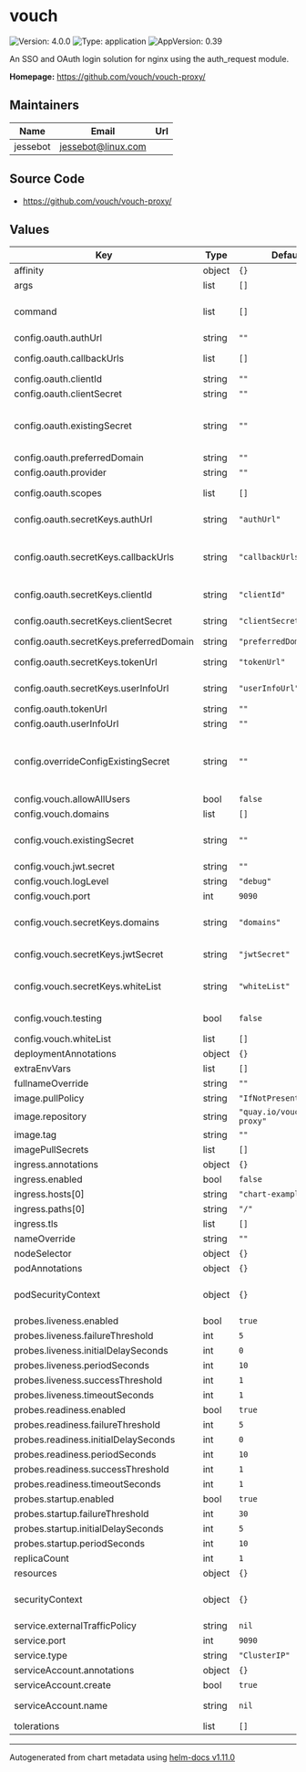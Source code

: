 # vouch

![Version: 4.0.0](https://img.shields.io/badge/Version-4.0.0-informational?style=flat-square) ![Type: application](https://img.shields.io/badge/Type-application-informational?style=flat-square) ![AppVersion: 0.39](https://img.shields.io/badge/AppVersion-0.39-informational?style=flat-square)

An SSO and OAuth login solution for nginx using the auth_request module.

**Homepage:** <https://github.com/vouch/vouch-proxy/>

## Maintainers

| Name | Email | Url |
| ---- | ------ | --- |
| jessebot | <jessebot@linux.com> |  |

## Source Code

* <https://github.com/vouch/vouch-proxy/>

## Values

| Key | Type | Default | Description |
|-----|------|---------|-------------|
| affinity | object | `{}` |  |
| args | list | `[]` | arguments to command for container |
| command | list | `[]` | Allow to specify an alternate command before launching vouch example: command: ['/bin/sh', '-c', 'source /vault/secrets/config && /vouch-proxy'] |
| config.oauth.authUrl | string | `""` | authentication url from your oidc provider |
| config.oauth.callbackUrls | list | `[]` | valid callback urls to use, example https://vouch.example.com/auth |
| config.oauth.clientId | string | `""` | clientID from  your provider |
| config.oauth.clientSecret | string | `""` | clientSecret from your provider |
| config.oauth.existingSecret | string | `""` | existingSecret for clientId, clientSecret, authUrl, tokenUrl, userInfoUrl, scopes, callbackUrls, and preferredDomain. If this value is not empty, we will ignore all of those plain text values and only use your secret keys |
| config.oauth.preferredDomain | string | `""` | preferred domain |
| config.oauth.provider | string | `""` | oauth2 provider, such as keycloak |
| config.oauth.scopes | list | `[]` | array of scopes to get from the provider e.g. [openid, email, profile] |
| config.oauth.secretKeys.authUrl | string | `"authUrl"` | secret key in oauth.existingSecret for authentication url from your oidc provider |
| config.oauth.secretKeys.callbackUrls | string | `"callbackUrls"` | secret key in oauth.existingSecret for commas seperated list of valid callback urls to use, example value for your key in your existing secert: 'https://vouch.example.com/auth,https://vouch.example.com/login' |
| config.oauth.secretKeys.clientId | string | `"clientId"` | secret key in oauth.existingSecret for the clientID from your provider |
| config.oauth.secretKeys.clientSecret | string | `"clientSecret"` | secret key in oauth.existingSecret for clientSecret from your provider |
| config.oauth.secretKeys.preferredDomain | string | `"preferredDomain"` | secret key in oauth.existingSecret for your preferred domain |
| config.oauth.secretKeys.tokenUrl | string | `"tokenUrl"` | secret key in oauth.existingSecret for token url from your oidc provider |
| config.oauth.secretKeys.userInfoUrl | string | `"userInfoUrl"` | secret key in oauth.existingSecret for userInfoUrl from your oidc provider |
| config.oauth.tokenUrl | string | `""` | token url from your oidc provider |
| config.oauth.userInfoUrl | string | `""` | user info Url from your oidc provider |
| config.overrideConfigExistingSecret | string | `""` | Allow overriding the ENTIRE config.yaml value with an existing secret,  like a sealed secret. If not empty string, ALL  values under config are ignored except for config.existing. For all possible config.yaml values, see: https://github.com/vouch/vouch-proxy/blob/master/config/config.yml_example |
| config.vouch.allowAllUsers | bool | `false` | whether or not to allow ALL users to login |
| config.vouch.domains | list | `[]` | specific domains you'd like to allow access from |
| config.vouch.existingSecret | string | `""` | existingSecret for domains, whiteList, and jwtSecret. If this value is not empty, we ignore vouch.domains, vouch.whiteList, and vouch.jwt.secret |
| config.vouch.jwt.secret | string | `""` | pass in a secret to used for cookies |
| config.vouch.logLevel | string | `"debug"` | logging level for vouch |
| config.vouch.port | int | `9090` | the container port for vouch |
| config.vouch.secretKeys.domains | string | `"domains"` | secret key in vouch.existingSecret with comma seperated list of domains you'd like to allow access from. Example secret value in your existing secret: 'coolcats.com,cooldogs.com' |
| config.vouch.secretKeys.jwtSecret | string | `"jwtSecret"` | secret key in vouch.existingSecret to pass in a secret to used for cookies |
| config.vouch.secretKeys.whiteList | string | `"whiteList"` | secret key in vouch.existingSecret with comma seperated list of emails for users that allowed to use SSO via vouch. Example secret value in your 'friend@coolcats.com,kitty@coolcats.com' |
| config.vouch.testing | bool | `false` | if you enable this, it will    force all 302 redirects to be rendered as a webpage with a link |
| config.vouch.whiteList | list | `[]` | list of emails for users that allowed to use SSO via vouch |
| deploymentAnnotations | object | `{}` |  |
| extraEnvVars | list | `[]` | An array to add extra environment variables |
| fullnameOverride | string | `""` |  |
| image.pullPolicy | string | `"IfNotPresent"` | image pullPolicy, set to always if using an image with the latest tag |
| image.repository | string | `"quay.io/vouch/vouch-proxy"` |  |
| image.tag | string | `""` | change the tag we use for the vouch docker image |
| imagePullSecrets | list | `[]` |  |
| ingress.annotations | object | `{}` |  |
| ingress.enabled | bool | `false` |  |
| ingress.hosts[0] | string | `"chart-example.local"` |  |
| ingress.paths[0] | string | `"/"` |  |
| ingress.tls | list | `[]` |  |
| nameOverride | string | `""` |  |
| nodeSelector | object | `{}` |  |
| podAnnotations | object | `{}` |  |
| podSecurityContext | object | `{}` | securityContext for the pod. see more: https://kubernetes.io/docs/tasks/configure-pod-container/security-context/ |
| probes.liveness.enabled | bool | `true` |  |
| probes.liveness.failureThreshold | int | `5` |  |
| probes.liveness.initialDelaySeconds | int | `0` |  |
| probes.liveness.periodSeconds | int | `10` |  |
| probes.liveness.successThreshold | int | `1` |  |
| probes.liveness.timeoutSeconds | int | `1` |  |
| probes.readiness.enabled | bool | `true` |  |
| probes.readiness.failureThreshold | int | `5` |  |
| probes.readiness.initialDelaySeconds | int | `0` |  |
| probes.readiness.periodSeconds | int | `10` |  |
| probes.readiness.successThreshold | int | `1` |  |
| probes.readiness.timeoutSeconds | int | `1` |  |
| probes.startup.enabled | bool | `true` |  |
| probes.startup.failureThreshold | int | `30` |  |
| probes.startup.initialDelaySeconds | int | `5` |  |
| probes.startup.periodSeconds | int | `10` |  |
| replicaCount | int | `1` | how many pod replicas to deploy |
| resources | object | `{}` |  |
| securityContext | object | `{}` | securityContext for the container. see more: https://kubernetes.io/docs/tasks/configure-pod-container/security-context/ |
| service.externalTrafficPolicy | string | `nil` |  |
| service.port | int | `9090` |  |
| service.type | string | `"ClusterIP"` |  |
| serviceAccount.annotations | object | `{}` | Annotations to add to the service account |
| serviceAccount.create | bool | `true` | Specifies whether a service account should be created |
| serviceAccount.name | string | `nil` | The name of the service account to use. If not set and create is true, a name is generated using the fullname template |
| tolerations | list | `[]` |  |

----------------------------------------------
Autogenerated from chart metadata using [helm-docs v1.11.0](https://github.com/norwoodj/helm-docs/releases/v1.11.0)
